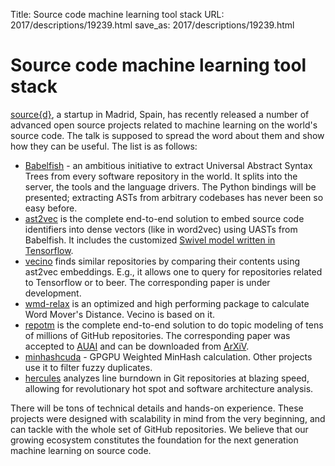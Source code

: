 Title: Source code machine learning tool stack
URL: 2017/descriptions/19239.html
save_as: 2017/descriptions/19239.html

# Source code machine learning tool stack

[source{d}](https://sourced.tech), a startup in Madrid, Spain, has recently released a number of advanced open source projects related to machine learning on the world's source code. The talk is supposed to spread the word about them and show how they can be useful. The list is as follows:

* [Babelfish](https://github.com/bblfsh) - an ambitious initiative to extract Universal Abstract Syntax Trees from every software repository in the world. It splits into the server, the tools and the language drivers. The Python bindings will be presented; extracting ASTs from arbitrary codebases has never been so easy before.
* [ast2vec](https://github.com/src-d/ast2vec) is the complete end-to-end solution to embed source code identifiers into dense vectors (like in word2vec) using UASTs from Babelfish. It includes the customized [Swivel model written in Tensorflow](https://github.com/vmarkovtsev/models/tree/master/swivel).
* [vecino](https://github.com/src-d/vecino) finds similar repositories by comparing their contents using ast2vec embeddings. E.g., it allows one to query for repositories related to Tensorflow or to beer. The corresponding paper is under development.
* [wmd-relax](https://github.com/src-d/wmd-relax) is an optimized and high performing package to calculate Word Mover's Distance. Vecino is based on it.
* [repotm](https://github.com/src-d/repotm) is the complete end-to-end solution to do topic modeling of tens of millions of GitHub repositories. The corresponding paper was accepted to [AUAI](http://www.auai.org/) and can be downloaded from [ArXiV](https://arxiv.org/abs/1704.00135).
* [minhashcuda](https://github.com/src-d/minhashcuda) - GPGPU Weighted MinHash calculation. Other projects use it to filter fuzzy duplicates.
* [hercules](https://github.com/src-d/hercules) analyzes line burndown in Git repositories at blazing speed, allowing for revolutionary hot spot and software architecture analysis.

There will be tons of technical details and hands-on experience. These projects were designed with scalability in mind from the very beginning, and can tackle with the whole set of GitHub repositories. We believe that our growing ecosystem constitutes the foundation for the next generation machine learning on source code.

